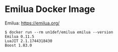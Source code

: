 # Emilua Docker Image

Emilua: https://emilua.org/

```
$ docker run --rm un1def/emilua emilua --version
Emilua 0.11.5
LuaJIT 2.1.1744318430
Boost 1.83.0
```
